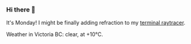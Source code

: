 ### Hi there :wave:

It's Monday! I might be finally adding refraction to my [terminal raytracer](https://github.com/bewuethr/bash-raytracer).

Weather in Victoria BC: clear, at +10°C.

